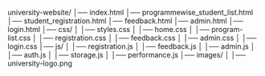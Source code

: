 university-website/
│── index.html
│── programmewise_student_list.html
│── student_registration.html
│── feedback.html
│── admin.html
│── login.html
│── css/
│   │── styles.css
│   │── home.css
│   │── program-list.css
│   │── registration.css
│   │── feedback.css
│   │── admin.css
│   │── login.css
│── js/
│   │── registration.js
│   │── feedback.js
│   │── admin.js
│   │── auth.js
│   │── storage.js
│   │── performance.js
│── images/
│   │── university-logo.png